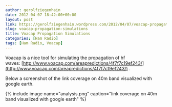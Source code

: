 ```yaml
---
author: gerolfziegenhain
date: 2012-04-07 18:42:00+00:00
layout: post
link: https://gerolfziegenhain.wordpress.com/2012/04/07/voacap-propagation-simulations/
slug: voacap-propagation-simulations
title: Voacap Propagation Simulations
categories: [Ham Radio]
tags: [Ham Radio, Voacap]
---
```


Voacap is a nice tool for simulating the propagation of hf waves: [http://www.voacap.com/areapredictions/4f7f7c19ef243/](http://www.voacap.com/areapredictions/4f7f7c19ef243/)
.

Below a screenshot of the link coverage on 40m band visualized with google earth.

{% include image name="analysis.png" caption="link coverage on 40m band visualized with google earth" %}
